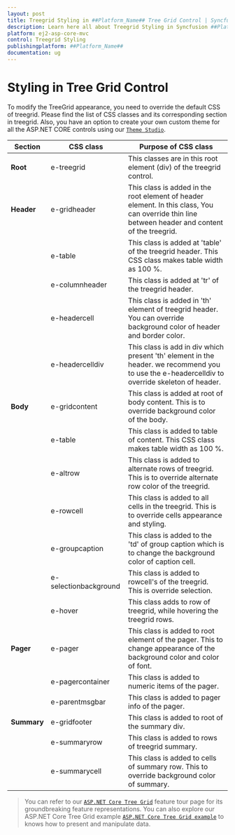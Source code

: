 ```yaml
---
layout: post
title: Treegrid Styling in ##Platform_Name## Tree Grid Control | Syncfusion
description: Learn here all about Treegrid Styling in Syncfusion ##Platform_Name## Tree Grid component of Syncfusion Essential JS 2 and more.
platform: ej2-asp-core-mvc
control: Treegrid Styling
publishingplatform: ##Platform_Name##
documentation: ug
---
```



# Styling in Tree Grid Control

To modify the TreeGrid appearance, you need to override the default CSS of treegrid. Please find the list of CSS classes and its corresponding section in treegrid. Also, you have an option to create your own custom theme for all the ASP.NET CORE controls using our [`Theme Studio`](https://ej2.syncfusion.com/themestudio/?theme=material).

|Section|CSS class|Purpose of CSS class|
|-----|-----|-----|
|**Root**|e-treegrid|This classes are in this root element (div) of the treegrid control.|
|**Header**|e-gridheader|This class is added in the root element of header element. In this class, You can override thin line between header and content of the treegrid.|
||e-table|This class is added at 'table' of the treegrid header. This CSS class makes table width as 100 %.|
||e-columnheader|This class is added at 'tr' of the treegrid header.|
||e-headercell|This class is added in 'th' element of treegrid header. You can override background color of header and border color.|
||e-headercelldiv|This class is add in div which present 'th' element in the header. we recommend you to use the e-headercelldiv to override skeleton of header.|
|**Body**|e-gridcontent|This class is added at root of body content. This is to override background color of the body.|
||e-table|This class is added to table of content. This CSS class makes table width as 100 %.|
||e-altrow|This class is added to alternate rows of treegrid. This is to override alternate row color of the treegrid.|
||e-rowcell|This class is added to all cells in the treegrid. This is to override cells appearance and styling.|
||e-groupcaption|This class is added to the 'td' of group caption which is to change the background color of caption cell.|
||e-selectionbackground|This class is added to rowcell's of the treegrid. This is override selection.|
||e-hover|This class adds to row of treegrid, while hovering the treegrid rows.|
|**Pager**|e-pager|This class is added to root element of the pager. This to change appearance of the background color and color of font.|
||e-pagercontainer|This class is added to numeric items of the pager.|
||e-parentmsgbar|This class is added to pager info of the pager.|
|**Summary**|e-gridfooter|This class is added to root of the summary div.|
||e-summaryrow|This class is added to rows of treegrid summary.|
||e-summarycell|This class is added to cells of summary row. This to override background color of summary.|

> You can refer to our  [`ASP.NET Core Tree Grid`](https://www.syncfusion.com/aspnet-core-ui-controls/tree-grid) feature tour page for its groundbreaking feature representations. You can also explore our ASP.NET Core Tree Grid example [`ASP.NET Core Tree Grid example`](https://ej2.syncfusion.com/aspnetcore/TreeGrid/Overview#/material) to knows how to present and manipulate data.